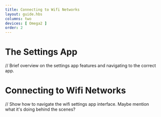 ```yaml
---
title: Connecting to Wifi Networks
layout: guide.hbs
columns: two
devices: [ Omega2 ]
order: 2
---
```



# The Settings App

// Brief overview on the settings app features and navigating to the correct app.


# Connecting to Wifi Networks

// Show how to navigate the wifi settings app interface. Maybe mention what it's doing behind the scenes?

